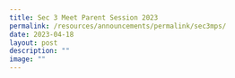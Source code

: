 ```yaml
---
title: Sec 3 Meet Parent Session 2023
permalink: /resources/announcements/permalink/sec3mps/
date: 2023-04-18
layout: post
description: ""
image: ""
---
```

